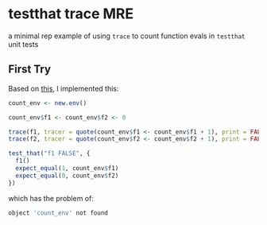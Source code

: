 # testthat trace MRE

a minimal rep example of using `trace` to count function evals in `testthat` unit tests

## First Try

Based on [this](https://gist.github.com/rmflight/20f10db5c27b3623c321), I
implemented this:

```r
count_env <- new.env()

count_env$f1 <- count_env$f2 <- 0

trace(f1, tracer = quote(count_env$f1 <- count_env$f1 + 1), print = FALSE)
trace(f2, tracer = quote(count_env$f2 <- count_env$f2 + 1), print = FALSE)

test_that("f1 FALSE", {
  f1()
  expect_equal(1, count_env$f1)
  expect_equal(0, count_env$f2)
})
```

which has the problem of:

```r
object 'count_env' not found
```



